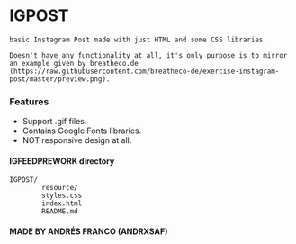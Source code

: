# IGPOST

    basic Instagram Post made with just HTML and some CSS libraries.

    Doesn't have any functionality at all, it's only purpose is to mirror an example given by breatheco.de (https://raw.githubusercontent.com/breatheco-de/exercise-instagram-post/master/preview.png).


### Features

- Support .gif files.
- Contains Google Fonts libraries.
- NOT responsive design at all.

#### IGFEEDPREWORK directory

    IGPOST/
            resource/
            styles.css
            index.html
            README.md


#### MADE BY ANDRÉS FRANCO (ANDRXSAF)